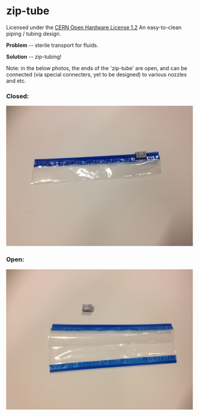 zip-tube
========

Licensed under the [CERN Open Hardware License 1.2](http://www.ohwr.org/documents/294a
) 
An easy-to-clean piping / tubing design.

**Problem** -- sterile transport for fluids.

**Solution** -- zip-tubing!

Note: in the below photos, the ends of the 'zip-tube' are open, and can be connected (via special connecters, yet to be designed) to various nozzles and etc.

### Closed:

<img src="https://raw.githubusercontent.com/dwblair/zip-tube/master/ziptube-closed.jpg">

### Open:

<img src="https://raw.githubusercontent.com/dwblair/zip-tube/master/ziptube-open.jpg">


